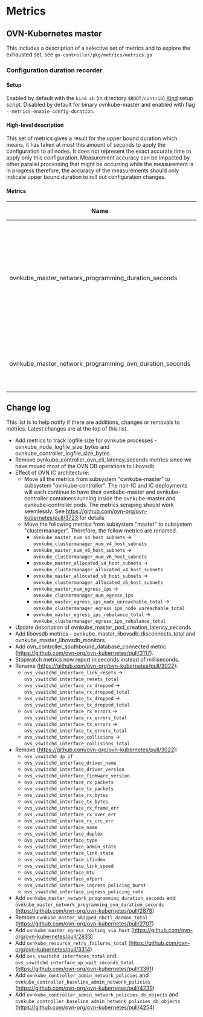 # Metrics
## OVN-Kubernetes master
This includes a description of a selective set of metrics and to explore the exhausted set, see `go-controller/pkg/metrics/metrics.go`
### Configuration duration recorder
#### Setup
Enabled by default with the `kind.sh` (in directory `$ROOT/contrib`) [Kind](https://kind.sigs.k8s.io/) setup script.
Disabled by default for binary ovnkube-master and enabled with flag `--metrics-enable-config-duration`.
#### High-level description
This set of metrics gives a result for the upper bound duration which means, it has taken at most this amount of seconds to apply the configuration to all nodes. It does not represent the exact accurate time to apply only this configuration.
Measurement accuracy can be impacted by other parallel processing that might be occurring while the measurement is in progress therefore, the accuracy of the measurements should only indicate upper bound duration to roll out configuration changes.
#### Metrics
| Name | Prometheus type | Description  |
|--|--|--|
|ovnkube_master_network_programming_duration_seconds | Histogram | The duration to apply network configuration for a kind (e.g. pod, service, networkpolicy). Configuration includes add, update and delete events for kinds. This includes OVN-Kubernetes master and OVN duration.
|ovnkube_master_network_programming_ovn_duration_seconds| Histogram  | The duration for OVN to apply network configuration for a kind (e.g. pod, service, networkpolicy).

## Change log
This list is to help notify if there are additions, changes or removals to metrics. Latest changes are at the top of this list.

- Add metrics to track logfile size for ovnkube processes - ovnkube_node_logfile_size_bytes and ovnkube_controller_logfile_size_bytes
- Remove ovnkube_controller_ovn_cli_latency_seconds metrics since we have moved most of the OVN DB operations to libovsdb.
- Effect of OVN IC architecture:
  - Move all the metrics from subsystem "ovnkube-master" to subsystem "ovnkube-controller". The non-IC and IC deployments will each continue to have their ovnkube-master and ovnkube-controller containers running inside the ovnkube-master and ovnkube-controller pods. The metrics scraping should work seemlessly. See https://github.com/ovn-org/ovn-kubernetes/pull/3723 for details
  - Move the following metrics from subsystem "master" to subsystem "clustermanager". Therefore, the follow metrics are renamed.
    - `ovnkube_master_num_v4_host_subnets` -> `ovnkube_clustermanager_num_v4_host_subnets`
    - `ovnkube_master_num_v6_host_subnets` -> `ovnkube_clustermanager_num_v6_host_subnets`
    - `ovnkube_master_allocated_v4_host_subnets` -> `ovnkube_clustermanager_allocated_v4_host_subnets`
    - `ovnkube_master_allocated_v6_host_subnets` -> `ovnkube_clustermanager_allocated_v6_host_subnets`
    - `ovnkube_master_num_egress_ips` -> `ovnkube_clustermanager_num_egress_ips`
    - `ovnkube_master_egress_ips_node_unreachable_total` -> `ovnkube_clustermanager_egress_ips_node_unreachable_total`
    - `ovnkube_master_egress_ips_rebalance_total` -> `ovnkube_clustermanager_egress_ips_rebalance_total`
- Update description of ovnkube_master_pod_creation_latency_seconds
- Add libovsdb metrics - ovnkube_master_libovsdb_disconnects_total and ovnkube_master_libovsdb_monitors.
- Add ovn_controller_southbound_database_connected metric (https://github.com/ovn-org/ovn-kubernetes/pull/3117).
- Stopwatch metrics now report in seconds instead of milliseconds.
- Rename (https://github.com/ovn-org/ovn-kubernetes/pull/3022):
  - `ovs_vswitchd_interface_link_resets` -> `ovs_vswitchd_interface_resets_total`
  - `ovs_vswitchd_interface_rx_dropped` -> `ovs_vswitchd_interface_rx_dropped_total`
  - `ovs_vswitchd_interface_tx_dropped` -> `ovs_vswitchd_interface_tx_dropped_total`
  - `ovs_vswitchd_interface_rx_errors` -> `ovs_vswitchd_interface_rx_errors_total`
  - `ovs_vswitchd_interface_tx_errors` -> `ovs_vswitchd_interface_tx_errors_total`
  - `ovs_vswitchd_interface_collisions` -> `ovs_vswitchd_interface_collisions_total`
- Remove (https://github.com/ovn-org/ovn-kubernetes/pull/3022):
  - `ovs_vswitchd_dp_if`
  - `ovs_vswitchd_interface_driver_name`
  - `ovs_vswitchd_interface_driver_version`
  - `ovs_vswitchd_interface_firmware_version`
  - `ovs_vswitchd_interface_rx_packets`
  - `ovs_vswitchd_interface_tx_packets`
  - `ovs_vswitchd_interface_rx_bytes`
  - `ovs_vswitchd_interface_tx_bytes`
  - `ovs_vswitchd_interface_rx_frame_err`
  - `ovs_vswitchd_interface_rx_over_err`
  - `ovs_vswitchd_interface_rx_crc_err`
  - `ovs_vswitchd_interface_name`
  - `ovs_vswitchd_interface_duplex`
  - `ovs_vswitchd_interface_type`
  - `ovs_vswitchd_interface_admin_state`
  - `ovs_vswitchd_interface_link_state`
  - `ovs_vswitchd_interface_ifindex`
  - `ovs_vswitchd_interface_link_speed`
  - `ovs_vswitchd_interface_mtu`
  - `ovs_vswitchd_interface_ofport`
  - `ovs_vswitchd_interface_ingress_policing_burst`
  - `ovs_vswitchd_interface_ingress_policing_rate`
- Add `ovnkube_master_network_programming_duration_seconds` and `ovnkube_master_network_programming_ovn_duration_seconds` (https://github.com/ovn-org/ovn-kubernetes/pull/2878)
- Remove `ovnkube_master_skipped_nbctl_daemon_total` (https://github.com/ovn-org/ovn-kubernetes/pull/2707)
- Add `ovnkube_master_egress_routing_via_host` (https://github.com/ovn-org/ovn-kubernetes/pull/2833)
- Add `ovnkube_resource_retry_failures_total` (https://github.com/ovn-org/ovn-kubernetes/pull/3314)
- Add `ovs_vswitchd_interfaces_total` and `ovs_vswitchd_interface_up_wait_seconds_total` (https://github.com/ovn-org/ovn-kubernetes/pull/3391)
- Add `ovnkube_controller_admin_network_policies` and `ovnkube_controller_baseline_admin_network_policies` (https://github.com/ovn-org/ovn-kubernetes/pull/4239)
- Add `ovnkube_controller_admin_network_policies_db_objects` and `ovnkube_controller_baseline_admin_network_policies_db_objects` (https://github.com/ovn-org/ovn-kubernetes/pull/4254)
